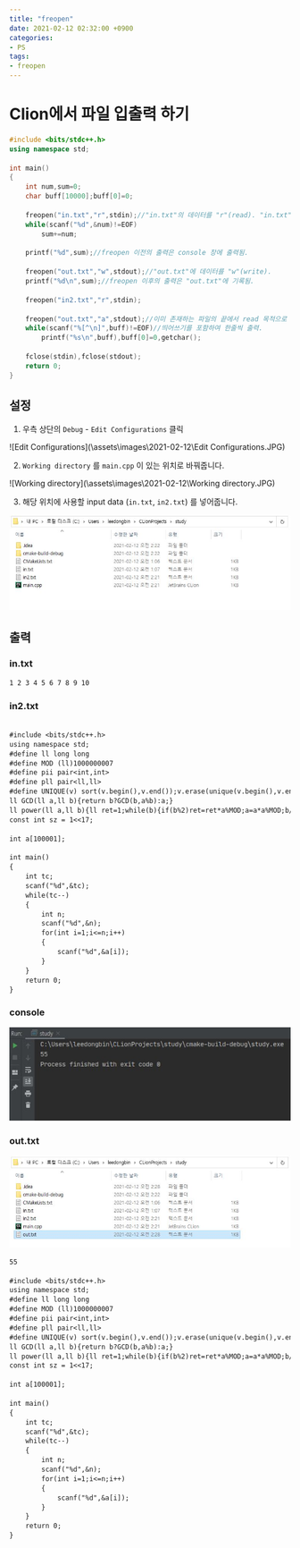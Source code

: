 ```yaml
---
title: "freopen"
date: 2021-02-12 02:32:00 +0900
categories:
- PS
tags:
- freopen
---
```


<!-- more -->

# Clion에서 파일 입출력 하기

```c++
#include <bits/stdc++.h>
using namespace std;

int main()
{
    int num,sum=0;
    char buff[10000];buff[0]=0;

    freopen("in.txt","r",stdin);//"in.txt"의 데이터를 "r"(read). "in.txt"는 "main.cpp"와 같은 경로에 있어야함.
    while(scanf("%d",&num)!=EOF)
        sum+=num;

    printf("%d",sum);//freopen 이전의 출력은 console 창에 출력됨.

    freopen("out.txt","w",stdout);//"out.txt"에 데이터를 "w"(write).
    printf("%d\n",sum);//freopen 이후의 출력은 "out.txt"에 기록됨.

    freopen("in2.txt","r",stdin);

    freopen("out.txt","a",stdout);//이미 존재하는 파일의 끝에서 read 목적으로 파일을 엶.
    while(scanf("%[^\n]",buff)!=EOF)//띄어쓰기를 포함하여 한줄씩 출력.
        printf("%s\n",buff),buff[0]=0,getchar();

    fclose(stdin),fclose(stdout);
    return 0;
}

```

## 설정

1. 우측 상단의 `Debug` - `Edit Configurations` 클릭

![Edit Configurations](\assets\images\2021-02-12\Edit Configurations.JPG)

2. `Working directory` 를 `main.cpp` 이 있는 위치로 바꿔줍니다. 

![Working directory](\assets\images\2021-02-12\Working directory.JPG)

3. 해당 위치에 사용할 input data (`in.txt`, `in2.txt`) 를 넣어줍니다.

![main.cpp](\assets\images\2021-02-12\main.cpp.JPG)



## 출력

### in.txt

```.txt
1 2 3 4 5 6 7 8 9 10
```

### in2.txt

```.txt

#include <bits/stdc++.h>
using namespace std;
#define ll long long
#define MOD (ll)1000000007
#define pii pair<int,int>
#define pll pair<ll,ll>
#define UNIQUE(v) sort(v.begin(),v.end());v.erase(unique(v.begin(),v.end()),v.end());
ll GCD(ll a,ll b){return b?GCD(b,a%b):a;}
ll power(ll a,ll b){ll ret=1;while(b){if(b%2)ret=ret*a%MOD;a=a*a%MOD;b/=2;}return ret;}
const int sz = 1<<17;

int a[100001];

int main()
{
    int tc;
    scanf("%d",&tc);
    while(tc--)
    {
        int n;
        scanf("%d",&n);
        for(int i=1;i<=n;i++)
        {
            scanf("%d",&a[i]);
        }
    }
    return 0;
}
```

### console

![console](\assets\images\2021-02-12\console.JPG)

### out.txt

![out](\assets\images\2021-02-12\out.JPG)

```.txt
55

#include <bits/stdc++.h>
using namespace std;
#define ll long long
#define MOD (ll)1000000007
#define pii pair<int,int>
#define pll pair<ll,ll>
#define UNIQUE(v) sort(v.begin(),v.end());v.erase(unique(v.begin(),v.end()),v.end());
ll GCD(ll a,ll b){return b?GCD(b,a%b):a;}
ll power(ll a,ll b){ll ret=1;while(b){if(b%2)ret=ret*a%MOD;a=a*a%MOD;b/=2;}return ret;}
const int sz = 1<<17;

int a[100001];

int main()
{
    int tc;
    scanf("%d",&tc);
    while(tc--)
    {
        int n;
        scanf("%d",&n);
        for(int i=1;i<=n;i++)
        {
            scanf("%d",&a[i]);
        }
    }
    return 0;
}

```

